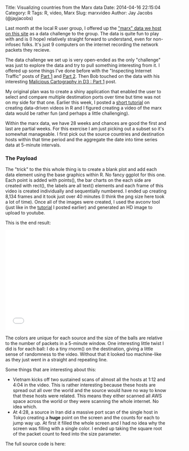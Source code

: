 Title: Visualizing countries from the Marx data
Date: 2014-04-16 22:15:04
Category: R
Tags: R, video, Marx
Slug: marxvideo
Author: Jay Jacobs (@jayjacobs)

Last month at the local R user group, I offered up the ["marx" data we host on this site](http://datadrivensecurity.info/blog/pages/dds-dataset-collection.html) as a data challenge to the group.  The data is quite fun to play with and is (I hope) relatively straight forward to understand, even for non-infosec folks.  It's just 9 computers on the internet recording the network packets they recieve.

The data challenge we set up is very open-ended as the only "challenge" was just to explore the data and try to pull something interesting from it.  I offered up some things I've done before with the "Inspecting Internet Traffic" posts of [Part 1](http://datadrivensecurity.info/blog/posts/2014/Jan/blander-part1/) and [Part 2](http://datadrivensecurity.info/blog/posts/2014/Jan/blander-part2/).  Then Bob touched on the data with his interesting [Malicious Cartography in D3 : Part 1](http://datadrivensecurity.info/blog/posts/2014/Jan/malicious-cartography-part-1/) post.

My original plan was to create a shiny application that enabled the user to select and compare multiple destimation ports over time but time was not on my side for that one.  Earlier this week, I posted a [short tutorial](http://datadrivensecurity.info/blog/posts/2014/Apr/video-in-R/) on creating data-driven videos in R and I figured creating a video of the marx data would be rather fun (and perhaps a little challenging).  

Within the marx data, we have 28 weeks and chances are good the first and last are partial weeks.  For this exercise I am just picking out a subset so it's somewhat manageable.  I first pick out the source countries and destination hosts within that time period and the aggregate the date into time series data at 5-minute intervals.

### The Payload

The "trick" to the this whole thing is to create a blank plot and add each data element using the base graphics within R.  No fancy ggplot for this one.  Each point is added with points(), the bar charts on the each side are created with rect(), the labels are all text() elements and each frame of this video is created individually and sequentially numbered.   I ended up creating 8,134 frames and it took just over 40 minutes (I think the png size here took a lot of time).  Once all of the images were created, I used the avconv tool (just like in the [tutorial](http://datadrivensecurity.info/blog/posts/2014/Apr/video-in-R/) I posted earlier) and generated an HD image to upload to youtube. 

This is the end result:

<iframe width="560" height="315" src="//www.youtube.com/embed/1fLHh7axV7A" frameborder="0" allowfullscreen></iframe>

The colors are unique for each source and the size of the balls are relative to the number of packets in a 5-minute window.  One interesting little twist I did is for each ball: I do a tiny rnorm() on the destination, giving a little sense of randomness to the video.  Without that it looked too machine-like as they just went in a straight and repeating line.

Some things that are interesting about this:

* Vietnam kicks off two sustained scans of almost all the hosts at 1:12 and 4:04 in the video.  This is rather interesting because these hosts are spread out all over the world and the source would have no way to know that these hosts were related.  This means they either scanned all AWS space across the world or they were scanning the whole internet.  No idea which.
* At 4:28, a source in Iran did a massive port scan of the single host in Tokyo creating a __huge__ point on the screen and the counts for each to jump way up.  At first it filled the whole screen and I had no idea why the screen was filling with a single color.  I ended up taking the square root of the packet count to feed into the size parameter.

The full source code is here:

<script src="https://gist.github.com/jayjacobs/10610909.js"></script>

